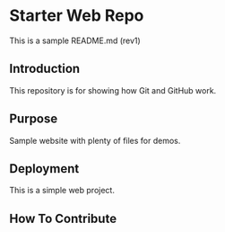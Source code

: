 # Starter Web Repo
This is a sample README.md (rev1)

## Introduction
This repository is for showing how Git and GitHub work.

## Purpose 
Sample website with plenty of files for demos.

## Deployment
This is a simple web project.

## How To Contribute

